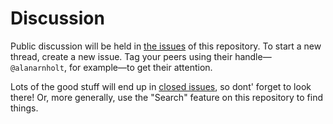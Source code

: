 Discussion
==========

Public discussion will be held in [the issues][] of this repository. To start a new thread, create a new issue. Tag your peers using their handle—`@alanarnholt`, for example—to get their attention.

[the issues]: https://github.com/STT2810-SP15/DiscussionSTT2810/issues

Lots of the good stuff will end up in [closed issues](https://github.com/STT2810-SP15/DiscussionSTT2810/issues?q=is%3Aissue+is%3Aclosed), so dont' forget to look there! Or, more generally, use the "Search" feature on this repository to find things.